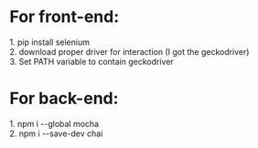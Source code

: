<h1>For front-end:</h1>
1. pip install selenium </br>
2. download proper driver for interaction (I got the geckodriver)</br>
3. Set PATH variable to contain geckodriver</br>

<h1>For back-end:</h1>
1. npm i --global mocha</br>
2. npm i --save-dev chai</br>
